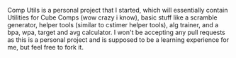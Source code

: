 Comp Utils is a personal project that I started, which will essentially contain Utilities for Cube Comps (wow crazy i know),
basic stuff like a scramble generator, helper tools (similar to cstimer helper tools), alg trainer, and a bpa, wpa, target and avg calculator.
I won't be accepting any pull requests as this is a personal project and is supposed to be a learning experience for me, but feel free to fork it.
